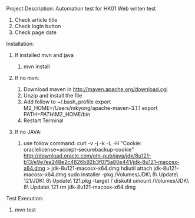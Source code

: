 Project Description:  Automation test for HK01 Web writen test

1. Check article title
2. Check login button
3. Check page date

Installation:
1. If installed mvn and java
    1. mvn install

2. If no mvn:
    1. Download maven in http://maven.apache.org/download.cgi
    2. Unzip and install the file
    3. Add follow to ~/.bash_profile
        export M2_HOME=/Users/mkyong/apache-maven-3.1.1
        export PATH=$PATH:$M2_HOME/bin 
    4. Restart Terminal

3. If no JAVA:
    1. use follow command:
        curl -v -j -k -L -H "Cookie: oraclelicense=accept-securebackup-cookie" http://download.oracle.com/otn-pub/java/jdk/8u121-b13/e9e7ea248e2c4826b92b3f075a80e441/jdk-8u121-macosx-x64.dmg > jdk-8u121-macosx-x64.dmg
        hdiutil attach jdk-8u121-macosx-x64.dmg
        sudo installer -pkg /Volumes/JDK\ 8\ Update\ 121/JDK\ 8\ Update\ 121.pkg -target /
        diskutil umount /Volumes/JDK\ 8\ Update\ 121
        rm jdk-8u121-macosx-x64.dmg

Test Execution:
1. mvn test